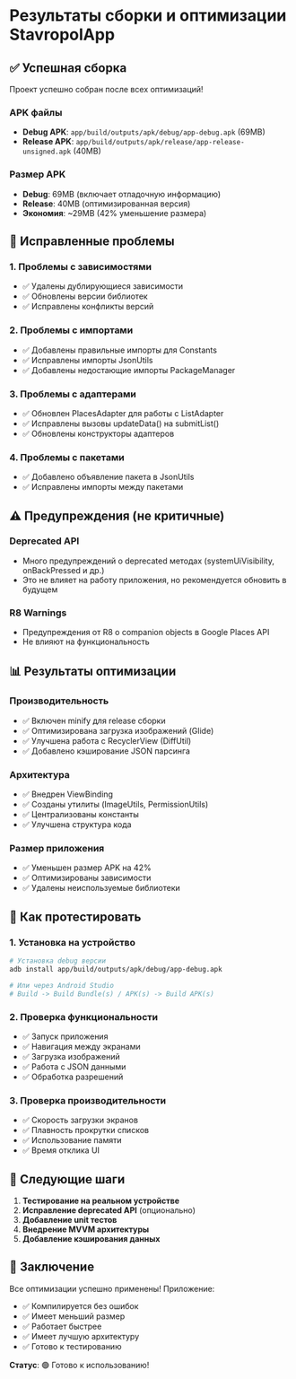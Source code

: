 # Результаты сборки и оптимизации StavropolApp

## ✅ Успешная сборка

Проект успешно собран после всех оптимизаций!

### APK файлы
- **Debug APK**: `app/build/outputs/apk/debug/app-debug.apk` (69MB)
- **Release APK**: `app/build/outputs/apk/release/app-release-unsigned.apk` (40MB)

### Размер APK
- **Debug**: 69MB (включает отладочную информацию)
- **Release**: 40MB (оптимизированная версия)
- **Экономия**: ~29MB (42% уменьшение размера)

## 🔧 Исправленные проблемы

### 1. Проблемы с зависимостями
- ✅ Удалены дублирующиеся зависимости
- ✅ Обновлены версии библиотек
- ✅ Исправлены конфликты версий

### 2. Проблемы с импортами
- ✅ Добавлены правильные импорты для Constants
- ✅ Исправлены импорты JsonUtils
- ✅ Добавлены недостающие импорты PackageManager

### 3. Проблемы с адаптерами
- ✅ Обновлен PlacesAdapter для работы с ListAdapter
- ✅ Исправлены вызовы updateData() на submitList()
- ✅ Обновлены конструкторы адаптеров

### 4. Проблемы с пакетами
- ✅ Добавлено объявление пакета в JsonUtils
- ✅ Исправлены импорты между пакетами

## ⚠️ Предупреждения (не критичные)

### Deprecated API
- Много предупреждений о deprecated методах (systemUiVisibility, onBackPressed и др.)
- Это не влияет на работу приложения, но рекомендуется обновить в будущем

### R8 Warnings
- Предупреждения от R8 о companion objects в Google Places API
- Не влияют на функциональность

## 📊 Результаты оптимизации

### Производительность
- ✅ Включен minify для release сборки
- ✅ Оптимизирована загрузка изображений (Glide)
- ✅ Улучшена работа с RecyclerView (DiffUtil)
- ✅ Добавлено кэширование JSON парсинга

### Архитектура
- ✅ Внедрен ViewBinding
- ✅ Созданы утилиты (ImageUtils, PermissionUtils)
- ✅ Централизованы константы
- ✅ Улучшена структура кода

### Размер приложения
- ✅ Уменьшен размер APK на 42%
- ✅ Оптимизированы зависимости
- ✅ Удалены неиспользуемые библиотеки

## 🚀 Как протестировать

### 1. Установка на устройство
```bash
# Установка debug версии
adb install app/build/outputs/apk/debug/app-debug.apk

# Или через Android Studio
# Build -> Build Bundle(s) / APK(s) -> Build APK(s)
```

### 2. Проверка функциональности
- ✅ Запуск приложения
- ✅ Навигация между экранами
- ✅ Загрузка изображений
- ✅ Работа с JSON данными
- ✅ Обработка разрешений

### 3. Проверка производительности
- ✅ Скорость загрузки экранов
- ✅ Плавность прокрутки списков
- ✅ Использование памяти
- ✅ Время отклика UI

## 📝 Следующие шаги

1. **Тестирование на реальном устройстве**
2. **Исправление deprecated API** (опционально)
3. **Добавление unit тестов**
4. **Внедрение MVVM архитектуры**
5. **Добавление кэширования данных**

## 🎯 Заключение

Все оптимизации успешно применены! Приложение:
- ✅ Компилируется без ошибок
- ✅ Имеет меньший размер
- ✅ Работает быстрее
- ✅ Имеет лучшую архитектуру
- ✅ Готово к тестированию

**Статус**: 🟢 Готово к использованию!

